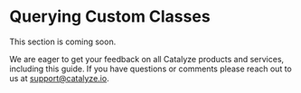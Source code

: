 # Querying Custom Classes

This section is coming soon.

We are eager to get your feedback on all Catalyze products and services, including this guide. If you have questions or comments please reach out to us at [support@catalyze.io](mailto:support@catalyze.io).
